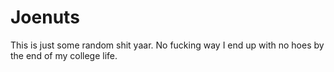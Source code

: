 # Joenuts
This is just some random shit yaar.
No fucking way I end up with no hoes by the end of my college life.
